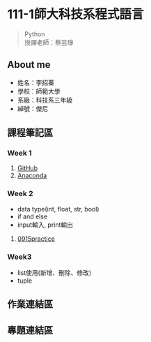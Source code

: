 # 111-1師大科技系程式語言 

> Python <br>
> 授課老師：蔡芸琤

## About me 
 * 姓名：李招蓁
 * 學校：師範大學
 * 系級：科技系三年級
 * 綽號：傑尼
## 課程筆記區
### Week 1
1. [GitHub](https://github.com/) <br>
2. [Anaconda](https://www.anaconda.com/products/distribution)
### Week 2 
- data type(int, float, str, bool)
- if and else
- input輸入, print輸出
1.  [0915practice](https://github.com/janliex/PL/blob/main/practice1.ipynb)
### Week3
- list使用(新增、刪除、修改）
- tuple

## 作業連結區
## 專題連結區
